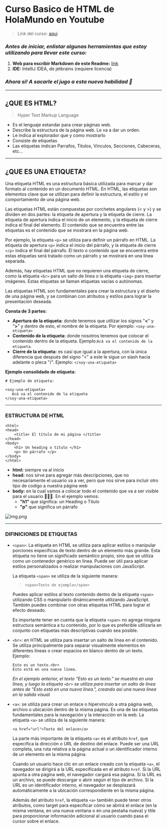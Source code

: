 # Curso Basico de HTML de HolaMundo en Youtube

> Link del curso: [aqui](https://www.youtube.com/watch?v=MJkdaVFHrto)

### _Antes de iniciar, enlistar algunas herramientas que estoy utilizando para llevar este curso:_

1. **Web para escribir Markdown de este Readme:** [link](https://pandao.github.io/editor.md/en.html)
2. **IDE:** IntelliJ IDEA, de jetbrains (requiere licencia)

### *Ahora si! A sacarle el jugo a esta nueva habilidad 🚀*

------

## ¿QUE ES HTML?

> Hyper Text Markup Language

- Es el lenguaje estandar para crear páginas web.
- Describe la estructura de la página web. Le va a dar un orden.
- Le indica al explorador que y como mostrarlo
- Consiste de etiquetas
- Las etiquetas indican Parrafos, Titulos, Vinculos, Secciones, Cabeceras, etc...

---

## ¿QUE ES UNA ETIQUETA?

Una etiqueta HTML es una estructura básica utilizada para marcar y dar formato al contenido en un documento HTML. En
HTML, las etiquetas son elementos clave que se utilizan para definir la estructura, el estilo y el comportamiento de una
página web.

Las etiquetas HTML están compuestas por corchetes angulares (< y >) y se dividen en dos partes: la etiqueta de apertura
y la etiqueta de cierre. La etiqueta de apertura indica el inicio de un elemento, y la etiqueta de cierre indica el
final del elemento. El contenido que se encuentra entre las etiquetas es el contenido que se mostrará en la página web.

Por ejemplo, la etiqueta `<p>` se utiliza para definir un párrafo en HTML. La etiqueta de apertura `<p>` indica el
inicio
del párrafo, y la etiqueta de cierre `</p>` indica el final del párrafo. El texto o contenido que se encuentra entre
estas
etiquetas será tratado como un párrafo y se mostrará en una línea separada.

Además, hay etiquetas HTML que no requieren una etiqueta de cierre, como la etiqueta `<br>` para un salto de línea o la
etiqueta `<img>` para insertar imágenes. Estas etiquetas se llaman etiquetas vacías o autónomas.

Las etiquetas HTML son fundamentales para crear la estructura y el diseño de una página web, y se combinan con atributos
y estilos para lograr la presentación deseada.

**Consta de 3 partes:**

- **Apertura de la etiqueta:** donde tenemos que utilizar los signos "**<**" y "**>**" y dentro de esto, el nombre de la
  etiqueta. Por ejemplo:
  `<soy-una-etiqueta>`
- **Contenido de la etiqueta:** donde nosotros tenemos que colocar el contenido dentro de la etiqueta.
  Ejemplo:`Acá va el contenido de la etiqueta`.
- **Cierre de la etiqueta:** es casí que igual a la apertura, con la única diferencia que después del signo "<" a este
  le sigue un slash hacia adelante o pleca "/". Ejemplo: `</soy-una-etiqueta>`

**Ejemplo consolidado de etiqueta:**

    # Ejemplo de etiqueta:
    
    <soy-una-etiqueta>
       Acá va el contenido de la etiqueta
    </soy-una-etiqueta>

---

### ESTRUCTURA DE HTML

    <html>
    <head>
        <title> El título de mi página </title>
    </head>
    <body>
        <h1> Un heading o título </h1>
        <p> Un párrafo </p>
    </body>
    </html>

- **html:** siempre va al inicio
- **head:** nos sirve para agregar más descripciones, que no necesariamente el usuario va a ver, pero que nos sirve para
  incluir otro tipo de codigo a nuestra página web
- **body:** en la cual vamos a colocar todo el contenido que va a ser visible para el usuario 🙍🏼‍♂️. En el ejemplo
  vemos:
    - **"h1"** que significa: un Heading o Titulo
    - **"p"** que significa un párrafo

![img.png](img.png)

---

### DIFINICIONES DE ETIQUETAS

- `<span>`: La etiqueta <span> en HTML se utiliza para aplicar estilos o manipular porciones específicas de texto dentro
  de un elemento más grande. Esta etiqueta no tiene un significado semántico propio, sino que se utiliza como un
  contenedor genérico en línea. Puede ser útil para aplicar estilos personalizados o realizar manipulaciones con
  JavaScript.

  La etiqueta `<span>` se utiliza de la siguiente manera:
  > `<span>Texto de ejemplo</span>`

  Puedes aplicar estilos al texto contenido dentro de la etiqueta `<span>` utilizando CSS o manipularlo dinámicamente
  utilizando JavaScript. También puedes combinar <span> con otras etiquetas HTML para lograr el efecto deseado.

  Es importante tener en cuenta que la etiqueta `<span>` no agrega ninguna estructura semántica a tu contenido, por lo
  que es preferible utilizarla en conjunto con etiquetas más descriptivas cuando sea posible.


- `<br>`: en HTML se utiliza para insertar un salto de línea en el contenido. Se utiliza principalmente para separar
  visualmente elementos en diferentes líneas o crear espacios en blanco dentro de un texto. Ejemplo:

      Esto es un texto.<br>
      Esto está en una nueva línea.
  _En el ejemplo anterior, el texto "Esto es un texto." se muestra en una línea, y luego la etiqueta `<br>` se utiliza
  para
  insertar un salto de línea antes de "Esto está en una nueva línea.", creando así una nueva línea en la salida visual._


- `<a>`: se utiliza para crear un enlace o hipervínculo a otra página web, archivo o ubicación dentro
  de la misma página. Es una de las etiquetas fundamentales para la navegación y la interacción en la web.
  La etiqueta `<a>` se utiliza de la siguiente manera:

      <a href="url">Texto del enlace</a>

  La parte más importante de la etiqueta `<a>` es el atributo `href`, que especifica la dirección o URL de destino del
  enlace. Puede ser una URL completa, una ruta relativa a la página actual o un identificador interno de un elemento en
  la misma página.

  Cuando un usuario hace clic en un enlace creado con la etiqueta `<a>`, el navegador se dirigirá a la URL especificada
  en el atributo `href`. Si la URL apunta a otra página web, el navegador cargará esa página. Si la URL es un archivo,
  se puede descargar o abrir según el tipo de archivo. Si la URL es un identificador interno, el navegador se desplazará
  automáticamente a la ubicación correspondiente en la misma página.

  Además del atributo `href`, la etiqueta `<a>` también puede tener otros atributos, como target para especificar cómo se
  abrirá el enlace (en la misma ventana, en una nueva ventana o en una pestaña nueva) y title para proporcionar
  información adicional al usuario cuando pasa el cursor sobre el enlace.